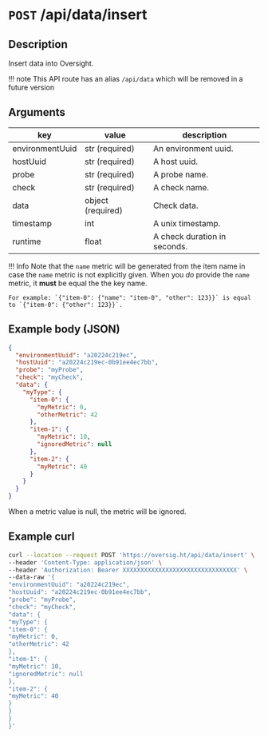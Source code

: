 # `POST` /api/data/insert

## Description

Insert data into Oversight.

!!! note
    This API route has an alias `/api/data` which will be removed in a future version

## Arguments

| key             | value             | description                  |
| --------------- | ----------------- | ---------------------------- |
| environmentUuid | str (required)    | An environment uuid.         |
| hostUuid        | str (required)    | A host uuid.                 |
| probe           | str (required)    | A probe name.                |
| check           | str (required)    | A check name.                |
| data            | object (required) | Check data.                  |
| timestamp       | int               | A unix timestamp.            |
| runtime         | float             | A check duration in seconds. |


!!! Info
    Note that the `name` metric will be generated from the item name in case the `name` metric is not explicitly given. When you *do* provide the `name` metric, it **must** be equal the the key name.

    For example: `{"item-0": {"name": "item-0", "other": 123}}` is equal to `{"item-0": {"other": 123}}`.


## Example body (JSON)

```json
{
  "environmentUuid": "a20224c219ec",
  "hostUuid": "a20224c219ec-0b91ee4ec7bb",
  "probe": "myProbe",
  "check": "myCheck",
  "data": {
    "myType": {
      "item-0": {
        "myMetric": 0,
        "otherMetric": 42
      },
      "item-1": {
        "myMetric": 10,
        "ignoredMetric": null
      },
      "item-2": {
        "myMetric": 40
      }
    }
  }
}
```

When a metric value is null, the metric will be ignored.

## Example curl

```bash
curl --location --request POST 'https://oversig.ht/api/data/insert' \
--header 'Content-Type: application/json' \
--header 'Authorization: Bearer XXXXXXXXXXXXXXXXXXXXXXXXXXXXXXXX' \
--data-raw '{
"environmentUuid": "a20224c219ec",
"hostUuid": "a20224c219ec-0b91ee4ec7bb",
"probe": "myProbe",
"check": "myCheck",
"data": {
"myType": {
"item-0": {
"myMetric": 0,
"otherMetric": 42
},
"item-1": {
"myMetric": 10,
"ignoredMetric": null
},
"item-2": {
"myMetric": 40
}
}
}
}'
```
